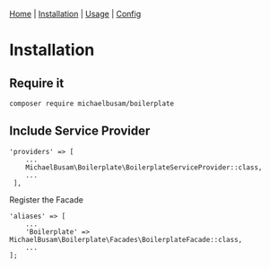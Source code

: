 [Home](index.md) | [Installation](install.md) | [Usage](usage.md) | [Config](config.md)  

# Installation

## Require it

```
composer require michaelbusam/boilerplate
```

## Include Service Provider 

```
'providers' => [
    ...
    MichaelBusam\Boilerplate\BoilerplateServiceProvider::class,
    ...
 ],
```

Register the Facade

```
'aliases' => [
    ...
    'Boilerplate' => MichaelBusam\Boilerplate\Facades\BoilerplateFacade::class,
    ...
];
```



